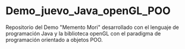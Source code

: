 # Demo_juevo_Java_openGL_POO
Repositorio del Demo "Memento Mori" desarrollado con el lenguaje de programación Java y la biblioteca openGL con el paradigma de programación orientado a objetos POO.

